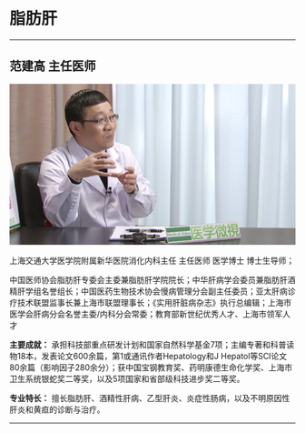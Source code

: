 # 脂肪肝

---

## 范建高 主任医师

![1679371740165](image/c05_109/1679371740165.png)

上海交通大学医学院附属新华医院消化内科主任 主任医师 医学博士 博士生导师；

中国医师协会脂肪肝专委会主委兼脂肪肝学院院长；中华肝病学会委员兼脂肪肝酒精肝学组名誉组长；中国医药生物技术协会慢病管理分会副主任委员；亚太肝病诊疗技术联盟监事长兼上海市联盟理事长；《实用肝脏病杂志》执行总编辑；上海市医学会肝病分会名誉主委/内科分会常委；教育部新世纪优秀人才、上海市领军人才


**主要成就：** 承担科技部重点研发计划和国家自然科学基金7项；主编专著和科普读物18本，发表论文600余篇，第1或通讯作者Hepatology和J Hepatol等SCI论文80余篇（影响因子280余分）；获中国宝钢教育奖、药明康德生命化学奖、上海市卫生系统银蛇奖二等奖，以及5项国家和省部级科技进步奖二等奖。


**专业特长：** 擅长脂肪肝、酒精性肝病、乙型肝炎、炎症性肠病，以及不明原因性肝炎和黄疸的诊断与治疗。

---
